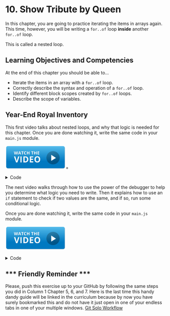 # 10. Show Tribute by Queen

In this chapter, you are going to practice iterating the items in arrays again. This time, however, you will be writing a `for..of` loop **inside** another `for..of` loop.

This is called a nested loop.

## Learning Objectives and Competencies

At the end of this chapter you should be able to...

* Iterate the items in an array with a `for..of` loop.
* Correctly describe the syntax and operation of a `for..of` loop.
* Identify different block scopes created by `for..of` loops.
* Describe the scope of variables.

## Year-End Royal Inventory

This first video talks about nested loops, and why that logic is needed for this chapter. Once you are done watching it, write the same code in your `main.js` module.

[<img src="../../book-0-installations/chapters/images/video-play-icon.gif" height="75rem" />](https://watch.screencastify.com/v/kGLzdJaGEaQufUSqThU9)+

<details>
    <summary>Code</summary>


```js
// iterate the queen objects to show tribute for each one
for (const queenObject of queens) {

for (const tributeObject of tributeChest) {

}
}
```
</details>

The next video walks through how to use the power of the debugger to help you determine what logic you need to write. Then it explains how to use an `if` statement to check if two values are the same, and if so, run some conditional logic.

Once you are done watching it, write the same code in your `main.js` module.

[<img src="../../book-0-installations/chapters/images/video-play-icon.gif" height="75rem" />](https://watch.screencastify.com/v/hpBX2f5IJZab30CpP8cy)

<details>
    <summary>Code</summary>


```js
// iterate the queenObject to show tribute for each one
for (const queenObject of queens) {

//each queenObject will look at every tributeObject to see if it is hers
for (const tributeObject of tributeChest) {
 console.log(tributeObject)

 if (tributeObject.queenId === queenObject.id) {
 console.log(`${} has tribute ${}`)
 }
}
}
```
</details>

## *** Friendly Reminder ***

Please, push this exercise up to your GitHub by following the same steps you did in Column 1 Chapter 5, 6, and 7. Here is the last time this handy dandy guide will be linked in the curriculum because by now you have surely bookmarked this and do not have it just open in one of your endless tabs in one of your multiple windows. [Git Solo Workflow ](./GITHUB_FLOW.md)